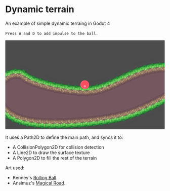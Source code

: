 # Dynamic terrain
An example of simple dynamic terraing in Godot 4

`Press A and D to add impulse to the ball.`

![test](images/test.png "Test")

It uses a Path2D to define the main path, and syncs it to:
* A CollisionPolygon2D for collision detection
* A Line2D to draw the surface texture
* A Polygon2D to fill the rest of the terrain

Art used:
* Kenney's [Rolling Ball](https://www.kenney.nl/assets/rolling-ball-assets).
* Ansimuz's [Magical Road](https://itch.io/queue/c/394532/sunnyland?game_id=1170564).
